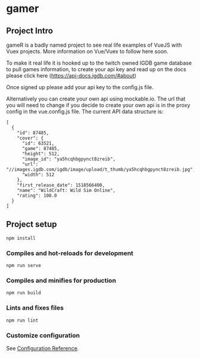 # gamer

## Project Intro

gameR is a badly named project to see real life examples of VueJS with Vuex projects. More information on Vue/Vuex to follow here soon.

To make it real life it is hooked up to the twitch owned IGDB game database to pull games information, to create your api key and read up on the docs please click here (https://api-docs.igdb.com/#about) 

Once signed up please add your api key to the config.js file. 

Alternatively you can create your own api using mockable.io. The url that you will need to change if you decide to create your own api is in the proxy config in the vue.config.js file. The current API data structure is: 

```
[
  {
    "id": 87485,
    "cover": {
      "id": 63521,
      "game": 87485,
      "height": 512,
      "image_id": "ya5hcqhbgpynct8zreib",
      "url": "//images.igdb.com/igdb/image/upload/t_thumb/ya5hcqhbgpynct8zreib.jpg",
      "width": 512
    },
    "first_release_date": 1518566400,
    "name": "WildCraft: Wild Sim Online",
    "rating": 100.0
  }
]
```

## Project setup
```
npm install
```

### Compiles and hot-reloads for development
```
npm run serve
```

### Compiles and minifies for production
```
npm run build
```

### Lints and fixes files
```
npm run lint
```

### Customize configuration
See [Configuration Reference](https://cli.vuejs.org/config/).


